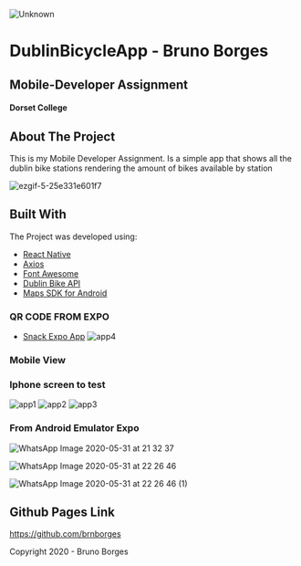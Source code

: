 ![Unknown](https://user-images.githubusercontent.com/60415859/83362129-c4262200-a386-11ea-956d-f7db8f3176fb.jpg)

# DublinBicycleApp - Bruno Borges
## Mobile-Developer  Assignment 
#### Dorset College

## About The Project

This is my Mobile Developer Assignment. Is a simple app that shows all the dublin bike stations rendering the amount of bikes available by station

![ezgif-5-25e331e601f7](https://user-images.githubusercontent.com/60415859/83365218-95b44100-a39e-11ea-9b74-19c55c7eb673.gif)


## Built With

The Project was developed using:

* [React Native](https://reactjs.org)
* [Axios](https://github.com/axios/axios)
* [Font Awesome](https://fontawesome.com)
* [Dublin Bike API](https://developer.jcdecaux.com/#/opendata/vls?page=getstarted)
* [Maps SDK for Android](https://developers.google.com/maps/documentation/android-sdk/intro?utm_source=google&utm_medium=cpc&utm_campaign=FY18-Q2-global-demandgen-paidsearchonnetworkhouseads-cs-maps_contactsal_saf&utm_content=text-ad-none-none-DEV_c-CRE_432498048459-ADGP_Hybrid+%7C+AW+SEM+%7C+SKWS+~+Maps+%7C+BMM+%7C++Maps+SDK+for+Android-KWID_43700053361877366-aud-596989456261:kwd-838843334388-userloc_1007850&utm_term=KW_%2Bmaps%20%2Bsdk%20%2Bandroid-ST_%2Bmaps+%2Bsdk+%2Bandroid&gclid=CjwKCAjwq832BRA5EiwACvCWsWxs914PCuYvfs9e2JTEtovOxtm7IMzJb-9S6rWbRlWQ6KMW7VOxQBoCLgYQAvD_BwE)

### QR CODE FROM EXPO
 * [Snack Expo App](https://snack.expo.io/@brunobrnborges/dublin-bicycle)
![app4](https://user-images.githubusercontent.com/60415859/83365181-3ce4a880-a39e-11ea-9982-ededf7f1cdc7.jpg)

### Mobile View

### Iphone screen to test
![app1](https://user-images.githubusercontent.com/60415859/83365184-3d7d3f00-a39e-11ea-87a4-5d0aaf6d0647.jpg)
![app2](https://user-images.githubusercontent.com/60415859/83365182-3ce4a880-a39e-11ea-8c84-d45bc1334e75.jpg)
![app3](https://user-images.githubusercontent.com/60415859/83365180-3c4c1200-a39e-11ea-8bb0-3768aa4cbe61.jpg)


### From Android Emulator Expo
![WhatsApp Image 2020-05-31 at 21 32 37](https://user-images.githubusercontent.com/60415859/83365189-4bcb5b00-a39e-11ea-8327-c7a3304ef195.jpeg)

![WhatsApp Image 2020-05-31 at 22 26 46](https://user-images.githubusercontent.com/60415859/83365190-4c63f180-a39e-11ea-9222-478265e59cfd.jpeg)

![WhatsApp Image 2020-05-31 at 22 26 46 (1)](https://user-images.githubusercontent.com/60415859/83365191-4c63f180-a39e-11ea-83ce-27bf8cf01e8c.jpeg)


## Github Pages Link
https://github.com/brnborges

Copyright 2020 - Bruno Borges
